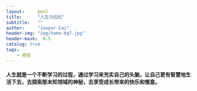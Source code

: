 ```yaml
---
layout:     post
title:      "人生马拉松"
subtitle:   ""
author:     "Jasper Cai"
header-img: "img/home-bg7.jpg"
header-mask:  0.5
catalog: true
tags:
    - 感悟
---
```


#### 人生就是一个不断学习的过程，通过学习来充实自己的头脑，让自己更有智慧地生活下去，去探索那未知领域的神秘，去享受成长带来的快乐和惬意。